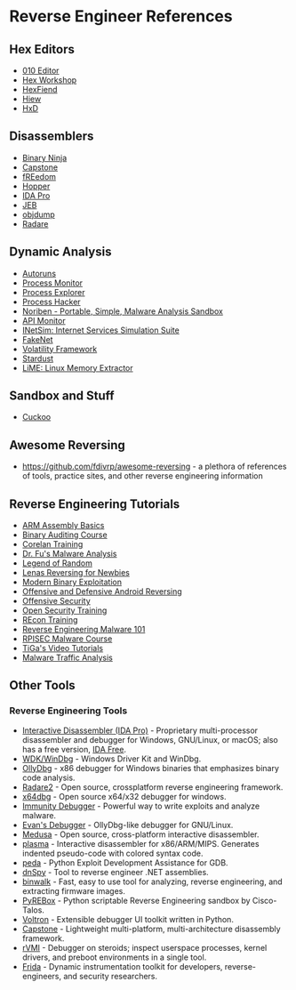 # Reverse Engineer References

## Hex Editors

* [010 Editor](http://www.sweetscape.com/010editor/)
* [Hex Workshop](http://www.hexworkshop.com/)
* [HexFiend](http://ridiculousfish.com/hexfiend/)
* [Hiew](http://www.hiew.ru/)
* [HxD](https://mh-nexus.de/en/hxd/)

## Disassemblers

* [Binary Ninja](https://binary.ninja/)
* [Capstone](http://www.capstone-engine.org/)
* [fREedom](https://github.com/cseagle/fREedom)
* [Hopper](http://hopperapp.com/)
* [IDA Pro](https://www.hex-rays.com/products/ida/index.shtml)
* [JEB](https://www.pnfsoftware.com/jeb2/)
* [objdump](http://linux.die.net/man/1/objdump)
* [Radare](http://www.radare.org/r/)

## Dynamic Analysis

* [Autoruns](https://docs.microsoft.com/en-us/sysinternals/downloads/autoruns)
* [Process Monitor](https://docs.microsoft.com/en-us/sysinternals/downloads/procmon)
* [Process Explorer](https://docs.microsoft.com/en-us/sysinternals/downloads/process-explorer)
* [Process Hacker](https://processhacker.sourceforge.io/)
* [Noriben - Portable, Simple, Malware Analysis Sandbox](https://github.com/Rurik/Noriben)
* [API Monitor](http://www.rohitab.com/apimonitor)
* [INetSim: Internet Services Simulation Suite](http://www.inetsim.org/)
* [FakeNet](https://practicalmalwareanalysis.com/fakenet/)
* [Volatility Framework](https://github.com/volatilityfoundation/volatility)
* [Stardust](https://my.comae.io/login)
* [LiME: Linux Memory Extractor](https://github.com/504ensicsLabs/LiME)

## Sandbox and Stuff
* [Cuckoo](https://cuckoosandbox.org/)


## Awesome Reversing
* https://github.com/fdivrp/awesome-reversing - a plethora of references of tools, practice sites, and other reverse engineering information

## Reverse Engineering Tutorials

* [ARM Assembly Basics](https://azeria-labs.com/writing-arm-assembly-part-1/)
* [Binary Auditing Course](http://www.binary-auditing.com/)
* [Corelan Training](https://www.corelan-training.com/)
* [Dr. Fu's Malware Analysis](http://fumalwareanalysis.blogspot.sg/p/malware-analysis-tutorials-reverse.html)
* [Legend of Random](https://tuts4you.com/download.php?list.97)
* [Lenas Reversing for Newbies](https://tuts4you.com/download.php?list.17)
* [Modern Binary Exploitation](http://security.cs.rpi.edu/courses/binexp-spring2015/)
* [Offensive and Defensive Android Reversing](https://github.com/rednaga/training/raw/master/DEFCON23/O%26D%20-%20Android%20Reverse%20Engineering.pdf)
* [Offensive Security](https://www.offensive-security.com/information-security-training/)
* [Open Security Training](http://opensecuritytraining.info/Training.html)
* [REcon Training](https://recon.cx/2015/training.html)
* [Reverse Engineering Malware 101](https://securedorg.github.io/RE101/)
* [RPISEC Malware Course](https://github.com/RPISEC/Malware)
* [TiGa's Video Tutorials](http://www.woodmann.com/TiGa/)
* [Malware Traffic Analysis](http://www.malware-traffic-analysis.net)

## Other Tools
### Reverse Engineering Tools

* [Interactive Disassembler (IDA Pro)](https://www.hex-rays.com/products/ida/) - Proprietary multi-processor disassembler and debugger for Windows, GNU/Linux, or macOS; also has a free version, [IDA Free](https://www.hex-rays.com/products/ida/support/download_freeware.shtml).
* [WDK/WinDbg](https://msdn.microsoft.com/en-us/windows/hardware/hh852365.aspx) - Windows Driver Kit and WinDbg.
* [OllyDbg](http://www.ollydbg.de/) - x86 debugger for Windows binaries that emphasizes binary code analysis.
* [Radare2](http://rada.re/r/index.html) - Open source, crossplatform reverse engineering framework.
* [x64dbg](http://x64dbg.com/) - Open source x64/x32 debugger for windows.
* [Immunity Debugger](http://debugger.immunityinc.com/) - Powerful way to write exploits and analyze malware.
* [Evan's Debugger](http://www.codef00.com/projects#debugger) - OllyDbg-like debugger for GNU/Linux.
* [Medusa](https://github.com/wisk/medusa) - Open source, cross-platform interactive disassembler.
* [plasma](https://github.com/joelpx/plasma) - Interactive disassembler for x86/ARM/MIPS. Generates indented pseudo-code with colored syntax code.
* [peda](https://github.com/longld/peda) - Python Exploit Development Assistance for GDB.
* [dnSpy](https://github.com/0xd4d/dnSpy) - Tool to reverse engineer .NET assemblies.
* [binwalk](https://github.com/devttys0/binwalk) - Fast, easy to use tool for analyzing, reverse engineering, and extracting firmware images.
* [PyREBox](https://github.com/Cisco-Talos/pyrebox) - Python scriptable Reverse Engineering sandbox by Cisco-Talos.
* [Voltron](https://github.com/snare/voltron) - Extensible debugger UI toolkit written in Python.
* [Capstone](http://www.capstone-engine.org/) - Lightweight multi-platform, multi-architecture disassembly framework.
* [rVMI](https://github.com/fireeye/rVMI) - Debugger on steroids; inspect userspace processes, kernel drivers, and preboot environments in a single tool.
* [Frida](https://www.frida.re/) - Dynamic instrumentation toolkit for developers, reverse-engineers, and security researchers.
